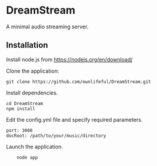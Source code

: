 # DreamStream
A minimal audio streaming server.


## Installation

Install node.js from https://nodejs.org/en/download/

Clone the application:

    git clone https://github.com/ownlifeful/DreamStream.git

Install dependencies.

    cd DreamStream
    npm install


Edit the config.yml file and specify required parameters.

    port: 3000
    docRoot: /path/to/your/music/directory


Launch the application.

        node app
